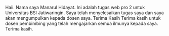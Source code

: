 Haii. Nama saya Manarul Hidayat. Ini adalah tugas web pro 2 untuk Universitas BSI Jatiwaringin. Saya telah menyelesaikan tugas saya dan saya akan mengumpulkan kepada dosen saya. Terima Kasih
Terima kasih untuk dosen pembimbing yang telah mengajarkan semua ilmunya kepada saya. Terima kasih.
